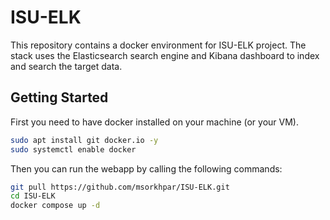 # ISU-ELK

This repository contains a docker environment for ISU-ELK project. The stack uses the Elasticsearch search engine and
Kibana dashboard to index and search the target data.

## Getting Started

First you need to have docker installed on your machine (or your VM).
```bash
sudo apt install git docker.io -y
sudo systemctl enable docker
```

Then you can run the webapp by calling the following commands:
```bash
git pull https://github.com/msorkhpar/ISU-ELK.git
cd ISU-ELK
docker compose up -d
```

